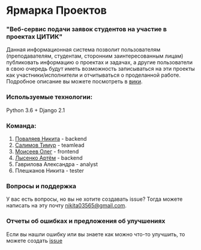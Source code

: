 # Ярмарка Проектов
### "Веб-сервис подачи заявок студентов на участие в проектах ЦИТИК"
Данная информационная система позволит пользователям (преподавателям, студентам, сторонним заинтересованным лицам) публиковать информацию о проектах и задачах, а другие пользователи в свою очередь будут иметь возможность записываться на эти проекты как участники/исполнители и отчитываться о проделанной работе.
Подробное описание вы можете посмотреть в [вики](https://github.com/robot-lab/projectsfair/wiki).
### Используемые технологии:
Python 3.6 + Django 2.1
### Команда:
1. [Поваляев Никита](https://github.com/nikita03565) - backend
2. [Салимов Тимур](https://github.com/ptrdiff) - teamlead
3. [Моисеев Олег](https://github.com/OlegMoiseev) - frontend
4. [Лысенко Артём](https://github.com/virrius) - backend
5. Гаврилова Александра - analyst
6. Плешканов Никита - tester
### Вопросы и поддержка
У вас есть вопросы, но вы не хотите создавать issue? Тогда можете написать на эту почту nikita03565@gmail.com.

### Отчеты об ошибках и предложения об улучшениях
Если вы нашли ошибку или вы знаете как можно что-то улучшить, то можете создать [issue](https://github.com/robot-lab/projectsfair/issues)
